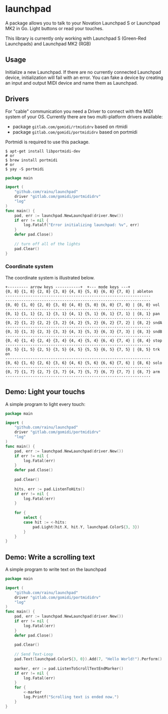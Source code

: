# launchpad 
A package allows you to talk to your Novation Launchpad S or Launchpad MK2 in Go. Light buttons or read your touches.

This library is currently only working with Launchpad S (Green-Red Launchpads) and Launchpad MK2 (RGB)

## Usage
Initialize a new Launchpad. If there are no currently connected Launchpad
device, initialization will fail with an error. You can fake a device by
creating an input and output MIDI device and name them as Launchpad.

## Drivers

For "cable" communication you need a Driver to connect with the MIDI system of your OS. 
Currently there are two multi-platform drivers available:

* package ```gitlab.com/gomidi/rtmididrv``` based on rtmidi
* package ```gitlab.com/gomidi/portmididrv``` based on portmidi

Portmidi is required to use this package.

```
$ apt-get install libportmidi-dev
# or
$ brew install portmidi
# or 
$ yay -S portmidi
```

```go
package main

import (
    "github.com/rainu/launchpad"
	driver "gitlab.com/gomidi/portmididrv"
	"log"
)
func main() {
    pad, err := launchpad.NewLaunchpad(driver.New())
    if err != nil {
        log.Fatalf("Error initializing launchpad: %v", err)
    }
    defer pad.Close()
    
    // turn off all of the lights
    pad.Clear()
}
```

### Coordinate system

The coordinate system is illustrated below.
```
+--------- arrow keys -----------+  +--- mode keys ---+
{0, 8} {1, 8} {2, 8} {3, 8} {4, 8} {5, 8} {6, 8} {7, 8} | ableton
----------------------------------------------------------------
----------------------------------------------------------------
{0, 0} {1, 0} {2, 0} {3, 0} {4, 0} {5, 0} {6, 0} {7, 0} | {8, 0} vol
----------------------------------------------------------------
{0, 1} {1, 1} {2, 1} {3, 1} {4, 1} {5, 1} {6, 1} {7, 1} | {8, 1} pan
----------------------------------------------------------------
{0, 2} {1, 2} {2, 2} {3, 2} {4, 2} {5, 2} {6, 2} {7, 2} | {8, 2} sndA
----------------------------------------------------------------
{0, 3} {1, 3} {2, 3} {3, 3} {4, 3} {5, 3} {6, 3} {7, 3} | {8, 3} sndB
----------------------------------------------------------------
{0, 4} {1, 4} {2, 4} {3, 4} {4, 4} {5, 4} {6, 4} {7, 4} | {8, 4} stop
----------------------------------------------------------------
{0, 5} {1, 5} {2, 5} {3, 5} {4, 5} {5, 5} {6, 5} {7, 5} | {8, 5} trk on
----------------------------------------------------------------
{0, 6} {1, 6} {2, 6} {3, 6} {4, 6} {5, 6} {6, 6} {7, 6} | {8, 6} solo
----------------------------------------------------------------
{0, 7} {1, 7} {2, 7} {3, 7} {4, 7} {5, 7} {6, 7} {7, 7} | {8, 7} arm
----------------------------------------------------------------
```

## Demo: Light your touchs

A simple program to light every touch:

```go
package main

import (
    "github.com/rainu/launchpad"
    driver "gitlab.com/gomidi/portmididrv"
    "log"
)
func main() {
    pad, err := launchpad.NewLaunchpad(driver.New())
    if err != nil {
        log.Fatal(err)
    }
    defer pad.Close()
    
    pad.Clear()
    
    hits, err := pad.ListenToHits()
    if err != nil {
        log.Fatal(err)
    }
    
    for {
        select {
        case hit := <-hits:
            pad.Light(hit.X, hit.Y, launchpad.ColorS{3, 3})
        }
    }
}
```

## Demo: Write a scrolling text

A simple program to write text on the launchpad

```go
package main

import (
    "github.com/rainu/launchpad"
    driver "gitlab.com/gomidi/portmididrv"
    "log"
)
func main() {
    pad, err := launchpad.NewLaunchpad(driver.New())
    if err != nil {
        log.Fatal(err)
    }
    defer pad.Close()
    
    pad.Clear()
    
    // Send Text-Loop
    pad.Text(launchpad.ColorS{3, 0}).Add(7, "Hello World!").Perform()
    
    marker, err := pad.ListenToScrollTextEndMarker()
    if err != nil {
        log.Fatal(err)
    }
    for {
        <-marker
        log.Printf("Scrolling text is ended now.")
    }
}
```
